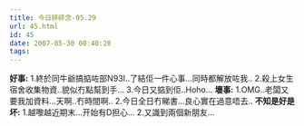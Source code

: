 ```yaml
---
title: 今日碎碎念-05.29
url: 45.html
id: 45
date: 2007-05-30 00:40:20
tags:
---
```


**好事:** 1.終於同牛爺搞掂咗部N93I..了結佢一件心事...同時都解放咗我.. 2.殺上女生宿舍收集物資..貌似冇點幫到手... 3.今日又掂到佢..Hoho... **壞事:** 1.OMG..老闆又要我加資料...天啊..冇時間啊.. 2.今日全日冇睇書...良心實在過意唔去.. **不知是好是坏:** 1.越嚟越近期末...开始有D担心... 2.又識到兩個新朋友...